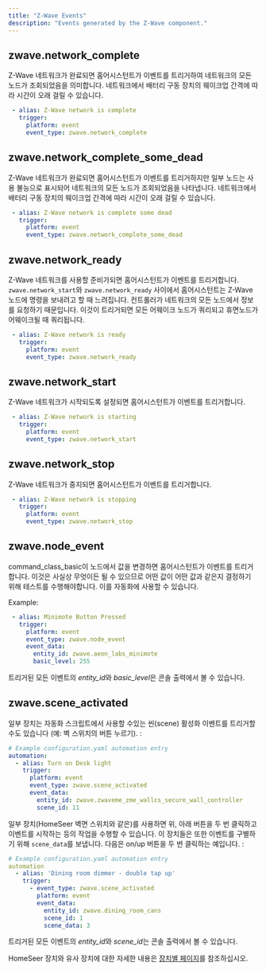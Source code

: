 ```yaml
---
title: "Z-Wave Events"
description: "Events generated by the Z-Wave component."
---
```


## zwave.network_complete

Z-Wave 네트워크가 완료되면 홈어시스턴트가 이벤트를 트리거하여 네트워크의 모든 노드가 조회되었음을 의미합니다. 네트워크에서 배터리 구동 장치의 웨이크업 간격에 따라 시간이 오래 걸릴 수 있습니다.

```yaml
 - alias: Z-Wave network is complete
   trigger:
     platform: event
     event_type: zwave.network_complete
```

## zwave.network_complete_some_dead

Z-Wave 네트워크가 완료되면 홈어시스턴트가 이벤트를 트리거하지만 일부 노드는 사용 불능으로 표시되어 네트워크의 모든 노드가 조회되었음을 나타냅니다. 네트워크에서 배터리 구동 장치의 웨이크업 간격에 따라 시간이 오래 걸릴 수 있습니다.

```yaml
 - alias: Z-Wave network is complete some dead
   trigger:
     platform: event
     event_type: zwave.network_complete_some_dead
```

## zwave.network_ready

Z-Wave 네트워크를 사용할 준비가되면 홈어시스턴트가 이벤트를 트리거합니다. `zwave.network_start`와 `zwave.network_ready` 사이에서 홈어시스턴트는 Z-Wave 노드에 명령을 보내려고 할 때 느려집니다. 컨트롤러가 네트워크의 모든 노드에서 정보를 요청하기 때문입니다. 이것이 트리거되면 모든 어웨이크 노드가 쿼리되고 휴면노드가 어웨이크될 때 쿼리됩니다.

```yaml
 - alias: Z-Wave network is ready
   trigger:
     platform: event
     event_type: zwave.network_ready
```

## zwave.network_start

Z-Wave 네트워크가 시작되도록 설정되면 홈어시스턴트가 이벤트를 트리거합니다.

```yaml
 - alias: Z-Wave network is starting
   trigger:
     platform: event
     event_type: zwave.network_start
```

## zwave.network_stop

Z-Wave 네트워크가 중지되면 홈어시스턴트가 이벤트를 트리거합니다.

```yaml
 - alias: Z-Wave network is stopping
   trigger:
     platform: event
     event_type: zwave.network_stop
```

## zwave.node_event
command_class_basic이 노드에서 값을 변경하면 홈어시스턴트가 이벤트를 트리거합니다. 이것은 사실상 무엇이든 될 수 있으므로 어떤 값이 어떤 값과 같은지 결정하기 위해 테스트를 수행해야합니다. 이를 자동화에 사용할 수 있습니다.

Example:

```yaml
 - alias: Minimote Button Pressed
   trigger:
     platform: event
     event_type: zwave.node_event
     event_data:
       entity_id: zwave.aeon_labs_minimote
       basic_level: 255
```

트리거된 모든 이벤트의 *entity_id*와 *basic_level*은 콘솔 출력에서 ​​볼 수 있습니다.

## zwave.scene_activated

일부 장치는 자동화 스크립트에서 사용할 수있는 씬(scene) 활성화 이벤트를 트리거할 수도 있습니다 (예: 벽 스위치의 버튼 누르기). : 

```yaml
# Example configuration.yaml automation entry
automation:
  - alias: Turn on Desk light
    trigger:
      platform: event
      event_type: zwave.scene_activated
      event_data:
        entity_id: zwave.zwaveme_zme_wallcs_secure_wall_controller
        scene_id: 11
```

일부 장치(HomeSeer 벽면 스위치와 같은)를 사용하면 위, 아래 버튼을 두 번 클릭하고 이벤트를 시작하는 등의 작업을 수행할 수 있습니다. 이 장치들은 또한 이벤트를 구별하기 위해 `scene_data`를 보냅니다. 다음은 on/up 버튼을 두 번 클릭하는 예입니다. : 

```yaml
# Example configuration.yaml automation entry
automation
  - alias: 'Dining room dimmer - double tap up'
    trigger:
      - event_type: zwave.scene_activated
        platform: event
        event_data:
          entity_id: zwave.dining_room_cans
          scene_id: 1
          scene_data: 3
```

트리거된 모든 이벤트의 *entity_id*와 *scene_id*는 콘솔 출력에서 ​​볼 수 있습니다.

HomeSeer 장치와 유사 장치에 대한 자세한 내용은 [장치별 페이지](/docs/z-wave/device-specific/#homeseer-switches)를 참조하십시오.